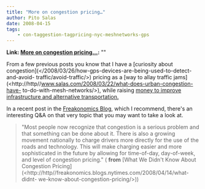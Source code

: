 ```yaml
---
title: "More on congestion pricing…"
author: Pito Salas
date: 2008-04-15
tags:
    - con-taggestion-tagpricing-nyc-meshnetworks-gps
---
```


**Link: [More on congestion pricing…](None):** ""



From a few previous posts you know that I have a [curiosity about
congestion](</2008/03/26/how-gps-devices-are-being-used-to-detect-and-avoid-
traffic/avoid-traffic/>) pricing as a [way to allay traffic
jams](<http://http//www.salas.com/2008/03/22/what-does-urban-congestion-have-
to-do-with-mesh-networks/>), while raising [money to improve infrastructure
and alternative transportation.](</2008/03/18/casinos-in-mass-please-no/>)

In a recent post in the [Freakonomics
Blog](<http://http//freakonomics.blogs.nytimes.com/>), which I recommend,
there's an interesting Q&A on that very topic that you may want to take a look
at.

> "Most people now recognize that congestion is a serious problem and that
> something can be done about it. There is also a growing movement nationally
> to charge drivers more directly for the use of the roads and technology.
> This will make charging easier and more sophisticated in the future by
> allowing for time-of-day, day-of-week, and level of congestion pricing." (
> **from** [What We Didn't Know About Congestion
> Pricing](<http://http//freakonomics.blogs.nytimes.com/2008/04/14/what-didnt-
> we-know-about-congestion-pricing/>))


